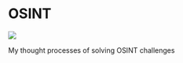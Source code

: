 # OSINT

![](https://preview.redd.it/4ak7tai8yxu31.jpg?auto=webp&s=6b90597f4847f1fb3f544b0a0d62071608303c23)

My thought processes of solving OSINT challenges

